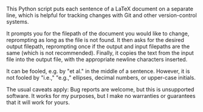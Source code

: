 This Python script puts each sentence of a LaTeX document on a separate line, which is helpful for tracking changes with Git and other version-control systems.

It prompts you for the filepath of the document you would like to change, reprompting as long as the file is not found. It then asks for the desired output filepath, reprompting once if the output and input filepaths are the same (which is not recommended). Finally, it copies the text from the input file into the output file, with the appropriate newline characters inserted.

It can be fooled, e.g. by "et al." in the middle of a sentence. However, it is not fooled by "i.e.," "e.g.," ellipses, decimal numbers, or upper-case initials.

The usual caveats apply: Bug reports are welcome, but this is unsupported software. It works for my purposes, but I make no warranties or guarantees that it will work for yours.